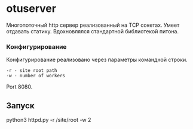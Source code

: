 # otuserver
Многопоточный http сервер реализованный на TCP сокетах. Умеет отдавать статику. Вдохновлялся стандартной библиотекой питона.

### Конфигурирование

Конфигурирование реализовано через параметры командной строки.
```
-r - site root path
-w - number of workers
```
Port  8080.

## Запуск

python3 httpd.py -r /site/root -w 2
